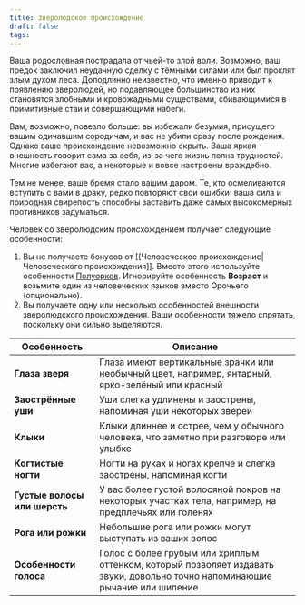 ```yaml
---
title: Зверолюдское происхождение
draft: false
tags:
---
```

Ваша родословная пострадала от чьей-то злой воли. Возможно, ваш предок заключил неудачную сделку с тёмными силами или был проклят злым духом леса. Доподлинно неизвестно, что именно приводит к появлению зверолюдей, но подавляющее большинство из них становятся злобными и кровожадными существами, сбивающимися в примитивные стаи и совершающими набеги.

Вам, возможно, повезло больше: вы избежали безумия, присущего вашим одичавшим сородичам, и вас не убили сразу после рождения. Однако ваше происхождение невозможно скрыть. Ваша яркая внешность говорит сама за себя, из-за чего жизнь полна трудностей. Многие избегают вас, а некоторые и вовсе настроены враждебно.

Тем не менее, ваше бремя стало вашим даром. Те, кто осмеливаются вступить с вами в драку, редко повторяют свои ошибки: ваша сила и природная свирепость способны заставить даже самых высокомерных противников задуматься.

Человек со зверолюдским происхождением получает следующие особенности:
1. Вы не получаете бонусов от [[Человеческое происхождение|Человеческого происхождения]]. Вместо этого используйте особенности [Полуорков](https://dnd.su/race/85-half-orc/). Игнорируйте особенность **Возраст** и возьмите один из человеческих языков вместо Орочьего (опционально).
2. Вы получаете одну или несколько особенностей внешности зверолюдского  происхождения. Ваши особенности тяжело спрятать, поскольку они сильно выделяются.

| Особенность                  | Описание                                                                                                                     |
| ---------------------------- | ---------------------------------------------------------------------------------------------------------------------------- |
| **Глаза зверя**              | Глаза имеют вертикальные зрачки или необычный цвет, например, янтарный, ярко-зелёный или красный                             |
| **Заострённые уши**          | Уши слегка удлинены и заострены, напоминая уши некоторых зверей                                                              |
| **Клыки**                    | Клыки длиннее и острее, чем у обычного человека, что заметно при разговоре или улыбке                                        |
| **Когтистые ногти**          | Ногти на руках и ногах крепче и слегка заострены, напоминая когти                                                            |
| **Густые волосы или шерсть** | У вас более густой волосяной покров на некоторых участках тела, например, на предплечьях или голенях                         |
| **Рога или рожки**           | Небольшие рога или рожки могут выступать из ваших волос                                                                      |
| **Особенности голоса**       | Голос с более грубым или хриплым оттенком, который позволяет издавать звуки, довольно точно напоминающие рычание или шипение |